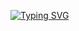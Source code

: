 [![Typing SVG](https://readme-typing-svg.demolab.com?font=Fira+Code&size=29&duration=2000&color=1AAE45&multiline=true&width=456&height=200&lines=Currently+building+.+.+.;-+Pracareer;-+Manuscript+AI;-+Portfolio)](https://git.io/typing-svg)
